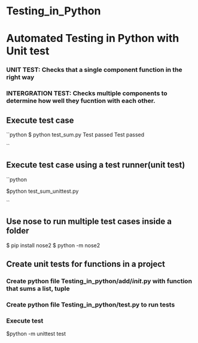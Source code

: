 # Testing_in_Python

# Automated Testing in Python  with Unit test

### UNIT TEST: Checks that a single component function in the right way

### INTERGRATION TEST: Checks multiple components to determine how well they fucntion with each other.

##  Execute test case 

``python
$  python test_sum.py
   Test passed
   Test passed
   
``

##  Execute test case using a test runner(unit test)

``python

$python test_sum_unittest.py

``


## Use nose to run multiple test cases inside a folder

$ pip install nose2
$ python -m nose2


##   Create unit tests for functions in a project

###  Create python file Testing_in_python/add/_init_.py with function that sums a list, tuple


###  Create python file Testing_in_python/test.py  to run tests

###  Execute test
$python -m unittest test

